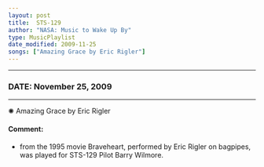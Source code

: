```yaml
---
layout: post
title:  STS-129
author: "NASA: Music to Wake Up By"
type: MusicPlaylist
date_modified: 2009-11-25
songs: ["Amazing Grace by Eric Rigler"]
---
```


----
### DATE: November 25, 2009
----
✺ Amazing Grace by Eric Rigler

#### Comment:
* from the 1995 movie Braveheart, performed by Eric Rigler on bagpipes, was played for STS-129 Pilot Barry Wilmore.



<br/>
<center>
	<a target="_blank"
	   href="https://twitter.com/intent/tweet?hashtags=Space,NASA,Playlist,NASAWakeupCalls,SpaceProgram&text={{ page.author}}, '{{ page.songs.first }}' {{ page.title }}, {{ page.date | date: '%B %d, %Y' }}. {{ site.url }}{{ page.url }} @nasawakeupcalls">
	   <i class="fab fa-twitter" alt="Tweet this page" style="font-size: 1.3em;"></i>
	</a>
	&nbsp; 	<i class="fas fa-user-astronaut" style="font-size: 1.5em;"></i> &nbsp;
    <a type="amzn" search="'Amazing Grace by Eric Rigler'" category="popular music">
        <i class="fab fa-amazon" style="font-size: 1.3em;"></i>
    </a>
</center>
